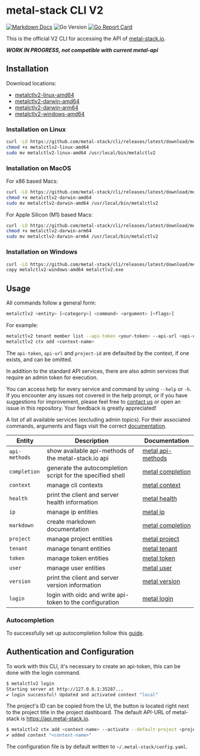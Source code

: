 # metal-stack CLI V2

[![Markdown Docs](https://img.shields.io/badge/markdown-docs-blue?link=https%3A%2F%2Fgithub.com%2Fmetal-stack%2Fcli%2Fdocs)](./docs/metalctlv2.md)
![Go Version](https://img.shields.io/github/go-mod/go-version/metal-stack/cli)
[![Go Report Card](https://goreportcard.com/badge/github.com/metal-stack/cli)](https://goreportcard.com/report/github.com/metal-stack/cli)

This is the official V2 CLI for accessing the API of [metal-stack.io](https://metal-stack.io).

***WORK IN PROGRESS, not compatible with current metal-api***

## Installation

Download locations:

- [metalctlv2-linux-amd64](https://github.com/metal-stack/cli/releases/latest/download/metalctlv2-linux-amd64)
- [metalctlv2-darwin-amd64](https://github.com/metal-stack/cli/releases/latest/download/metalctlv2-darwin-amd64)
- [metalctlv2-darwin-arm64](https://github.com/metal-stack/cli/releases/latest/download/metalctlv2-darwin-arm64)
- [metalctlv2-windows-amd64](https://github.com/metal-stack/cli/releases/latest/download/metalctlv2-windows-amd64)

### Installation on Linux

```bash
curl -LO https://github.com/metal-stack/cli/releases/latest/download/metalctlv2-linux-amd64
chmod +x metalctlv2-linux-amd64
sudo mv metalctlv2-linux-amd64 /usr/local/bin/metalctlv2
```

### Installation on MacOS

For x86 based Macs:

```bash
curl -LO https://github.com/metal-stack/cli/releases/latest/download/metalctlv2-darwin-amd64
chmod +x metalctlv2-darwin-amd64
sudo mv metalctlv2-darwin-amd64 /usr/local/bin/metalctlv2
```

For Apple Silicon (M1) based Macs:

```bash
curl -LO https://github.com/metal-stack/cli/releases/latest/download/metalctlv2-darwin-arm64
chmod +x metalctlv2-darwin-arm64
sudo mv metalctlv2-darwin-arm64 /usr/local/bin/metalctlv2
```

### Installation on Windows

```bash
curl -LO https://github.com/metal-stack/cli/releases/latest/download/metalctlv2-windows-amd64
copy metalctlv2-windows-amd64 metalctlv2.exe
```

## Usage

All commands follow a general form:

```bash
metalctlv2 <entity> [<category>] <command> <argument> [<flags>]
```

For example:

```bash
metalctlv2 tenant member list --api-token <your-token> --api-url <api-url>
metalctlv2 ctx add <context-name>
```

The `api-token`, `api-url` and `project-id` are defaulted by the context, if one exists, and can be omitted.

In addition to the standard API services, there are also admin services that require an admin token for execution.

You can access help for every service and command by using `--help` or `-h`. If you encounter any issues not covered in the help prompt, or if you have suggestions for improvement, please feel free to [contact us](mailto:support@metal-stack.io) or open an issue in this repository. Your feedback is greatly appreciated!

A list of all available services (excluding admin topics). For their associated commands, arguments and flags visit the correct [documentation](./docs/metal.md).

| Entity        | Description                                                | Documentation                                         |
|---------------|------------------------------------------------------------|-------------------------------------------------------|
| `api-methods` | show available api-methods of the metal-stack.io api       | [metal api-methods](./docs/metalctlv2_api-methods.md) |
| `completion`  | generate the autocompletion script for the specified shell | [metal completion](./docs/metalctlv2_completion.md)   |
| `context`     | manage cli contexts                                        | [metal context](./docs/metalctlv2_context.md)         |
| `health`      | print the client and server health information             | [metal health](./docs/metalctlv2_health.md)           |
| `ip`          | manage ip entities                                         | [metal ip](./docs/metalctlv2_ip.md)                   |
| `markdown`    | create markdown documentation                              | [metal completion](./docs/metalctlv2_completion.md)   |
| `project`     | manage project entities                                    | [metal project](./docs/metalctlv2_project.md)         |
| `tenant`      | manage tenant entities                                     | [metal tenant](./docs/metalctlv2_tenant.md)           |
| `token`       | manage token entities                                      | [metal token](./docs/metalctlv2_token.md)             |
| `user`        | manage user entities                                       | [metal user](./docs/metalctlv2_user.md)               |
| `version`     | print the client and server version information            | [metal version](./docs/metalctlv2_version.md)         |
| `login`       | login with oidc and write api-token to the configuration   | [metal login](./docs/metalctlv2_login.md)             |

### Autocompletion

To successfully set up autocompletion follow this [guide](./docs/metalctlv2_completion.md).

## Authentication and Configuration

To work with this CLI, it's necessary to create an api-token, this can be done with the login command.

```bash
$ metalctlv2 login
Starting server at http://127.0.0.1:35287...
✔ login successful! Updated and activated context "local"
```

The project's ID can be copied from the UI, the button is located right next to the project title in the project dashboard. The default API-URL of metal-stack is https://api.metal-stack.io.

```bash
$ metalctlv2 ctx add <context-name> --activate --default-project <project-uuid> --api-token <your-token>
✔ added context "<context-name>"
```

The configuration file is by default written to `~/.metal-stack/config.yaml`.
